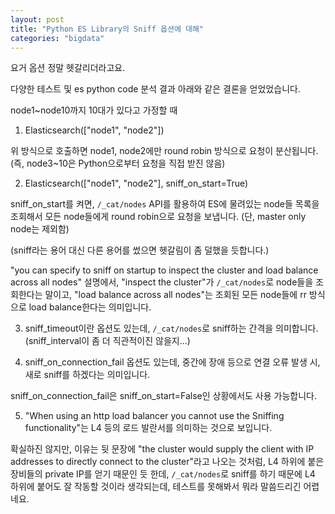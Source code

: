 ```yaml
---
layout: post
title: "Python ES Library의 Sniff 옵션에 대해"
categories: "bigdata"
---
```


요거 옵션 정말 헷갈리더라고요.

다양한 테스트 및 es python code 분석 결과 아래와 같은 결론을 얻었었습니다.

node1~node10까지 10대가 있다고 가정할 때

1. Elasticsearch(["node1", "node2"])

위 방식으로 호출하면 node1, node2에만 round robin 방식으로 요청이 분산됩니다. (즉, node3~10은 Python으로부터 요청을 직접 받진 않음)

2. Elasticsearch(["node1", "node2"], sniff_on_start=True)

sniff_on_start를 켜면, `/_cat/nodes` API를 활용하여 ES에 물려있는 node들 목록을 조회해서 모든 node들에게 round robin으로 요청을 보냅니다. (단, master only node는 제외함)

(sniff라는 용어 대신 다른 용어를 썼으면 헷갈림이 좀 덜했을 듯합니다.)

"you can specify to sniff on startup to inspect the cluster and load balance across all nodes" 설명에서, "inspect the cluster"가 `/_cat/nodes`로 node들을 조회한다는 말이고, "load balance across all nodes"는 조회된 모든 node들에 rr 방식으로 load balance한다는 의미입니다.

3. sniff_timeout이란 옵션도 있는데, `/_cat/nodes`로 sniff하는 간격을 의미합니다. (sniff_interval이 좀 더 직관적이진 않을지...)

4. sniff_on_connection_fail 옵션도 있는데, 중간에 장애 등으로 연결 오류 발생 시, 새로 sniff를 하겠다는 의미입니다.

sniff_on_connection_fail은 sniff_on_start=False인 상황에서도 사용 가능합니다.

5. "When using an http load balancer you cannot use the Sniffing functionality"는 L4 등의 로드 발란서를 의미하는 것으로 보입니다.

확실하진 않지만, 이유는 뒷 문장에 "the cluster would supply the client with IP addresses to directly connect to the cluster"라고 나오는 것처럼, L4 하위에 붙은 장비들의 private IP를 얻기 때문인 듯 한데, `/_cat/nodes`로 sniff를 하기 때문에 L4 하위에 붙어도 잘 작동할 것이라 생각되는데, 테스트를 못해봐서 뭐라 말씀드리긴 어렵네요.

